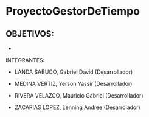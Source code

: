 # ProyectoGestorDeTiempo
OBJETIVOS:
-
-
INTEGRANTES:

- LANDA SABUCO, Gabriel David (Desarrollador)

- MEDINA VERTIZ, Yerson Yassir (Desarrollador)

- RIVERA VELAZCO, Mauricio Gabriel (Desarrollador)

- ZACARIAS LOPEZ, Lenning Andree (Desarrolador)
